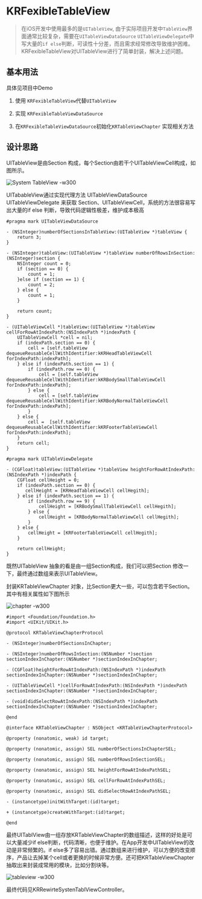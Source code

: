 # KRFexibleTableView

>在iOS开发中使用最多的是`UITableView`, 由于实际项目开发中`TableView`界面通常比较复杂，需要在`UITableViewDataSource` `UITableViewDelegate`中写大量的`if else`判断，可读性十分差，而且需求经常修改导致维护困难。KRFexibleTableView对UITableView进行了简单封装，解决上述问题。

## 基本用法

具体见项目中Demo

1. 使用 `KRFexibleTableView`代替`UITableView`

2. 实现 `KRFexibleTableViewDataSource`

3. 在`KRFexibleTableViewDataSource`初始化`KRTableViewChapter` 实现相关方法

## 设计思路

UITableView是由Section 构成，每个Section由若干个UITableViewCell构成，如图所示。

![System TableView -w300](http://p0ac2oojk.bkt.clouddn.com/111.png)

UITabableView通过实现代理方法 UITableViewDataSource UITableViewDelegate 来获取 Section、UITableViewCell，系统的方法很容易写出大量的if else 判断，导致代码逻辑性极差，维护成本极高

```objc
#pragma mark UITableViewDataSource

- (NSInteger)numberOfSectionsInTableView:(UITableView *)tableView {
    return 3;
}

- (NSInteger)tableView:(UITableView *)tableView numberOfRowsInSection:(NSInteger)section {
    NSInteger count = 0;
    if (section == 0) {
        count = 1;
    }else if (section == 1) {
        count = 2;
    } else {
        count = 1;
    }
    
    return count;
}

- (UITableViewCell *)tableView:(UITableView *)tableView cellForRowAtIndexPath:(NSIndexPath *)indexPath {
    UITableViewCell *cell = nil;
    if (indexPath.section == 0) {
        cell = [self.tableView dequeueReusableCellWithIdentifier:kKRHeadTableViewCell forIndexPath:indexPath];
    } else if (indexPath.section == 1) {
        if (indexPath.row == 0) {
            cell = [self.tableView dequeueReusableCellWithIdentifier:kKRBodySmallTableViewCell forIndexPath:indexPath];
        } else {
            cell = [self.tableView dequeueReusableCellWithIdentifier:kKRBodyNormalTableViewCell forIndexPath:indexPath];
        }
    } else {
        cell =  [self.tableView dequeueReusableCellWithIdentifier:kKRFooterTableViewCell forIndexPath:indexPath];
    }
    return cell;
}

#pragma mark UITableViewDelegate

- (CGFloat)tableView:(UITableView *)tableView heightForRowAtIndexPath:(NSIndexPath *)indexPath {
    CGFloat cellHeight = 0;
    if (indexPath.section == 0) {
       cellHeight = [KRHeadTableViewCell cellHegith];
    } else if (indexPath.section == 1) {
        if (indexPath.row == 9) {
            cellHeight = [KRBodySmallTableViewCell cellHegith];
        } else {
            cellHeight = [KRBodyNormalTableViewCell cellHegith];
        }
    } else {
        cellHeight = [KRFooterTableViewCell cellHegith];
    }
    
    return cellHeight;
}

```

既然UITableView 抽象的看是由一组Section构成，我们可以把Section 修改一下，最终通过数组来表示UITableView。

封装KRTableViewChapter 对象，比Section更大一些，可以包含若干Section。其中有相关属性如下图所示


![chapter -w300](http://p0ac2oojk.bkt.clouddn.com/22222.png)

```objc
#import <Foundation/Foundation.h>
#import <UIKit/UIKit.h>

@protocol KRTableViewChapterProtocol

- (NSInteger)numberOfSectionsInChapter;

- (NSInteger)numberOfRowsInSection:(NSNumber *)section sectionIndexInChapter:(NSNumber *)sectionIndexInChapter;

- (CGFloat)heightForRowAtIndexPath:(NSIndexPath *)indexPath sectionIndexInChapter:(NSNumber *)sectionIndexInChapter;

- (UITableViewCell *)cellForRowAtIndexPath:(NSIndexPath *)indexPath sectionIndexInChapter:(NSNumber *)sectionIndexInChapter;

- (void)didSelectRowAtIndexPath:(NSIndexPath *)indexPath sectionIndexInChapter:(NSNumber *)sectionIndexInChapter;

@end

@interface KRTableViewChapter : NSObject <KRTableViewChapterProtocol>

@property (nonatomic, weak) id target;

@property (nonatomic, assign) SEL numberOfSectionsInChapterSEL;

@property (nonatomic, assign) SEL numberOfRowsInSectionSEL;

@property (nonatomic, assign) SEL heightForRowAtIndexPathSEL;

@property (nonatomic, assign) SEL cellForRowAtIndexPathSEL;

@property (nonatomic, assign) SEL didSelectRowAtIndexPathSEL;

- (instancetype)initWithTarget:(id)target;

+ (instancetype)createWithTarget:(id)target;

@end

```

最终UITablView由一组存放KRTableViewChapter的数组描述，这样的好处是可以大量减少if else判断，代码清晰，也便于维护。在App开发中UITableView的改动是非常频繁的。if else多了容易出错。通过数组来进行维护，可以方便的改变顺序，产品让去掉某个cell或者更换的时候非常方便。还可把KRTableViewChapter抽取出来封装成常用的模块，比如分割块等。

![tableview -w300](http://p0ac2oojk.bkt.clouddn.com/3333.png)

最终代码见KRRewirteSystenTablViewController。

